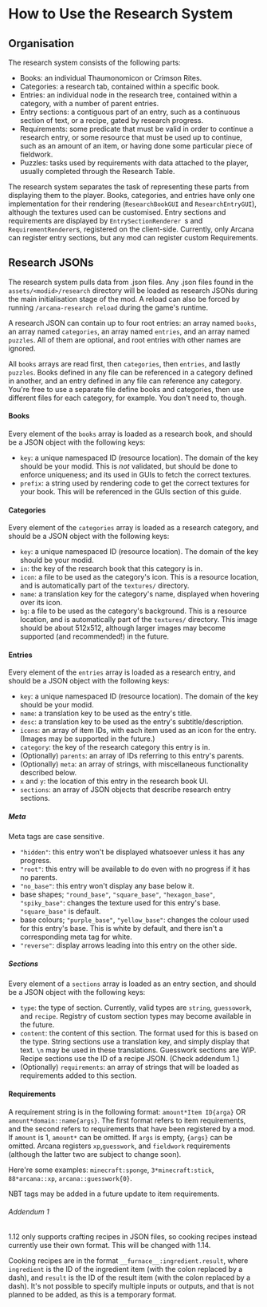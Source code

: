 # How to Use the Research System

## Organisation

The research system consists of the following parts:
 - Books: an individual Thaumonomicon or Crimson Rites.
 - Categories: a research tab, contained within a specific book.
 - Entries: an individual node in the research tree, contained within a category, with
  a number of parent entries.
 - Entry sections: a contiguous part of an entry, such as a continuous section of text, 
  or a recipe, gated by research progress.
 - Requirements: some predicate that must be valid in order to continue a research
  entry, or some resource that must be used up to continue, such as an amount of an
  item, or having done some particular piece of fieldwork.
 - Puzzles: tasks used by requirements with data attached to the player, usually
  completed through the Research Table.

The research system separates the task of representing these parts from displaying them
 to the player. Books, categories, and entries have only one implementation for their
 rendering (`ResearchBookGUI` and `ResearchEntryGUI`), although the textures used can
 be customised. Entry sections and requirements are displayed by `EntrySectionRenderer
 `s and `RequirementRenderer`s, registered on the client-side. Currently, only
 Arcana can register entry sections, but any mod can register custom Requirements.

## Research JSONs

The research system pulls data from .json files. Any .json files found in the
 `assets/<modid>/research` directory will be loaded as research JSONs during the main
 initialisation stage of the mod. A reload can also be forced by running `/arcana-research reload`
 during the game's runtime.

A research JSON can contain up to four root entries: an array named `books`, an array
 named `categories`, an array named `entries`, and an array named `puzzles`. All of
 them are optional, and root entries with other names are ignored.

All `books` arrays are read first, then `categories`, then `entries`, and lastly
 `puzzles`. Books defined in any file can be referenced in a category defined in
 another, and an entry defined in any file can reference any category. You're free to
 use a separate file define books and categories, then use different files for each
 category, for example. You don't need to, though.

#### Books

Every element of the `books` array is loaded as a research book, and should be a JSON
 object with the following keys:
 - `key`: a unique namespaced ID (resource location). The domain of the key should be your
  modid. This is *not* validated, but should be done to enforce uniqueness; and its used
  in GUIs to fetch the correct textures.
 - `prefix`: a string used by rendering code to get the correct textures for your book.
  This will be referenced in the GUIs section of this guide.

#### Categories

Every element of the `categories` array is loaded as a research category, and should be a
 JSON object with the following keys:
 - `key`: a unique namespaced ID (resource location). The domain of the key should be your
  modid.
 - `in`: the key of the research book that this category is in.
 - `icon`: a file to be used as the category's icon. This is a resource location, and
  is automatically part of the `textures/` directory.
 - `name`: a translation key for the category's name, displayed when hovering over its
  icon.
 - `bg`: a file to be used as the category's background. This is a resource location, and
  is automatically part of the `textures/` directory. This image should be about
  512x512, although larger images may become supported (and recommended!) in the future.

#### Entries

Every element of the `entries` array is loaded as a research entry, and should be a JSON
 object with the following keys:
 - `key`: a unique namespaced ID (resource location). The domain of the key should be your
  modid.
 - `name`: a translation key to be used as the entry's title.
 - `desc`: a translation key to be used as the entry's subtitle/description.
 - `icons`: an array of item IDs, with each item used as an icon for the entry. (Images
  may be supported in the future.)
 - `category`: the key of the research category this entry is in.
 - (Optionally) `parents`: an array of IDs referring to this entry's parents.
 - (Optionally) `meta`: an array of strings, with miscellaneous functionality described
  below.
 - `x` and `y`: the location of this entry in the research book UI.
 - `sections`: an array of JSON objects that describe research entry sections.

##### Meta

Meta tags are case sensitive.

 - `"hidden"`: this entry won't be displayed whatsoever unless it has any progress.
 - `"root"`: this entry will be available to do even with no progress if it has no
  parents.
 - `"no_base"`: this entry won't display any base below it.
 - base shapes; `"round_base"`, `"square_base"`, `"hexagon_base"`, `"spiky_base"`:
  changes the texture used for this entry's base. `"square_base"` is default.
 - base colours; `"purple_base"`, `"yellow_base"`: changes the colour used for this
  entry's base. This is white by default, and there isn't a corresponding meta tag for
  white.
 - `"reverse"`: display arrows leading into this entry on the other side.

##### Sections

Every element of a `sections` array is loaded as an entry section, and should be a JSON
 object with the following keys:
 - `type`: the type of section. Currently, valid types are `string`, `guessowork`, and
  `recipe`. Registry of custom section types may become available in the future. 
 - `content`: the content of this section. The format used for this is based on the
  type. String sections use a translation key, and simply display that text. `\n` may
  be used in these translations. Guesswork sections are WIP. Recipe sections use the ID
  of a recipe JSON. (Check addendum 1.)
 - (Optionally) `requirements`: an array of strings that will be loaded as requirements
  added to this section.

#### Requirements
A requirement string is in the following format: `amount*Item ID{arga}` OR `amount*domain::name{args}`.
 The first format refers to item requirements, and the second refers to
 requirements that have been registered by a mod. If `amount` is 1, `amount*` can be
 omitted. If `args` is empty, `{args}` can be omitted. Arcana registers `xp`,`guesswork`,
 and `fieldwork` requirements (although the latter two are subject to change soon).

Here're some examples: `minecraft:sponge`, `3*minecraft:stick`, `88*arcana::xp`,
 `arcana::guesswork{0}`.

NBT tags may be added in a future update to item requirements.

###### Addendum 1

1.12 only supports crafting recipes in JSON files, so cooking
 recipes instead currently use their own format. This will be
 changed with 1.14.

Cooking recipes are in the format `__furnace__:ingredient.result`, where `ingredient` is
 the ID of the ingredient item (with the colon replaced by a dash), and `result` is the
 ID of the result item (with the colon replaced by a dash). It's not possible to
 specify multiple inputs or outputs, and that is not planned to be added, as this is
 a temporary format.
